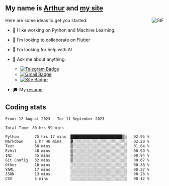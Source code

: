 
## My name is [Arthur](https://www.linkedin.com/in/arthur-novais-201420/) and [my site](https://arthurcn96.github.io/)

<!--
**Arthurcn96/Arthurcn96** is a ✨ _special_ ✨ repository because its `README.md` (this file) appears on your GitHub profile.
-->
<img align="right"  max-width="440" max-height="240" alt="GIF" src="https://raw.githubusercontent.com/Arthurcn96/Arthurcn96/master/helloThere.gif" />

Here are some ideas to get you started:

- 🤖 I like working on Python and Machine Learning.
- 👯 I’m looking to collaborate on Flutter
- 🤔 I’m looking for help with AI
- 💬 Ask me about anything:
    - [![Telegram Badge](https://img.shields.io/badge/-@Arthurcn9-0088cc?style=for-the-badge&logo=Telegram&logoColor=white)](https://t.me/Arthurcn9)
    - [![Gmail Badge](https://img.shields.io/badge/-@Arthurcn9-red?style=for-the-badge&logo=Gmail&logoColor=white)](mailto:Arthurcn96@gmail.com)
    - [![Site Badge](https://img.shields.io/badge/arthurcn96.github.io-informational?style=for-the-badge&logo=internetexplorer)](https://arthurcn96.github.io/)

- 🎓 My [resume](https://github.com/Arthurcn96/resume/blob/master/Resume_PT-BR.pdf)


## Coding stats
<!--START_SECTION:waka-->

```txt
From: 12 August 2023 - To: 11 September 2023

Total Time: 80 hrs 59 mins

Python       75 hrs 17 mins  ███████████████████████▒░   92.95 %
Markdown     1 hr 46 mins    ▓░░░░░░░░░░░░░░░░░░░░░░░░   02.20 %
Text         50 mins         ▒░░░░░░░░░░░░░░░░░░░░░░░░   01.04 %
Ezhil        48 mins         ▒░░░░░░░░░░░░░░░░░░░░░░░░   00.99 %
INI          45 mins         ▒░░░░░░░░░░░░░░░░░░░░░░░░   00.94 %
Git Config   32 mins         ▒░░░░░░░░░░░░░░░░░░░░░░░░   00.67 %
Other        18 mins         ░░░░░░░░░░░░░░░░░░░░░░░░░   00.38 %
YAML         17 mins         ░░░░░░░░░░░░░░░░░░░░░░░░░   00.37 %
JSON         13 mins         ░░░░░░░░░░░░░░░░░░░░░░░░░   00.28 %
CSV          5 mins          ░░░░░░░░░░░░░░░░░░░░░░░░░   00.12 %
```

<!--END_SECTION:waka-->
